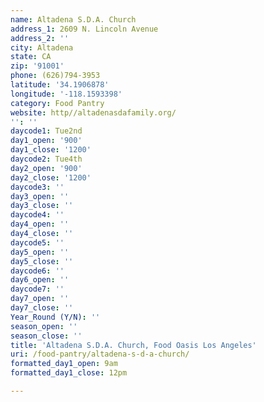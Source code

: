 ```yaml
---
name: Altadena S.D.A. Church
address_1: 2609 N. Lincoln Avenue
address_2: ''
city: Altadena
state: CA
zip: '91001'
phone: (626)794-3953
latitude: '34.1906878'
longitude: '-118.1593398'
category: Food Pantry
website: http//altadenasdafamily.org/
'': ''
daycode1: Tue2nd
day1_open: '900'
day1_close: '1200'
daycode2: Tue4th
day2_open: '900'
day2_close: '1200'
daycode3: ''
day3_open: ''
day3_close: ''
daycode4: ''
day4_open: ''
day4_close: ''
daycode5: ''
day5_open: ''
day5_close: ''
daycode6: ''
day6_open: ''
daycode7: ''
day7_open: ''
day7_close: ''
Year_Round (Y/N): ''
season_open: ''
season_close: ''
title: 'Altadena S.D.A. Church, Food Oasis Los Angeles'
uri: /food-pantry/altadena-s-d-a-church/
formatted_day1_open: 9am
formatted_day1_close: 12pm

---
```

